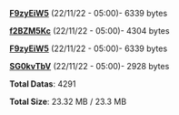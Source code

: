 [**F9zyEiW5**](/data/F9zyEiW5.txt) (22/11/22 - 05:00)- 6339 bytes

[**f2BZM5Kc**](/data/f2BZM5Kc.txt) (22/11/22 - 05:00)- 4304 bytes

[**F9zyEiW5**](/data/F9zyEiW5.txt) (22/11/22 - 05:00)- 6339 bytes

[**SG0kvTbV**](/data/SG0kvTbV.txt) (22/11/22 - 05:00)- 2928 bytes

**Total Datas**: 4291

**Total Size**: 23.32 MB / 23.3 MB